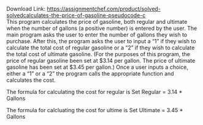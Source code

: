 Download Link: https://assignmentchef.com/product/solved-solvedcalculates-the-price-of-gasoline-pseudocode-c
<br>
This program calculates the price of gasoline, both regular and ultimate when the number of gallons (a positive number) is entered by the user. The main program asks the user to enter the number of gallons they wish to purchase. After this, the program asks the user to input a “1” if they wish to calculate the total cost of regular gasoline or a “2” if they wish to calculate the total cost of ultimate gasoline. (For the purposes of this program, the price of regular gasoline been set at $3.14 per gallon. The price of ultimate gasoline has been set at $3.45 per gallon.) Once a user inputs a choice, either a “1” or a “2” the program calls the appropriate function and calculates the cost.

The formula for calculating the cost for regular is Set Regular = 3.14 * Gallons

The formula for calcluating the cost for ultime is Set Ultimate = 3.45 * Gallons